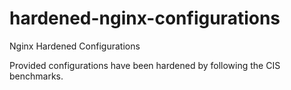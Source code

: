 # hardened-nginx-configurations
Nginx Hardened Configurations

Provided configurations have been hardened by following the CIS benchmarks. 
